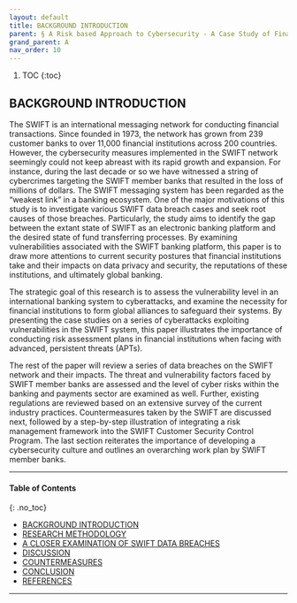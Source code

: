 ```yaml
---
layout: default
title: BACKGROUND INTRODUCTION
parent: § A Risk based Approach to Cybersecurity - A Case Study of Financial Messaging Networks Data Breaches  
grand_parent: A
nav_order: 10 
---
```

<style>
.dont-break-out {
  /* These are technically the same, but use both */
  overflow-wrap: break-word;
  word-wrap: break-word;

     -ms-word-break: break-all;
  /* This is the dangerous one in WebKit, as it breaks things wherever */
  word-break: break-all;
  /* Instead use this non-standard one: */
  word-break: break-word;
}

.youtube-container {
    position: relative;
    width: 100%;
    height: 0;
    padding-bottom: 56.25%;
}
.youtube-video {
    position: absolute;
    top: 0;
    left: 0;
    width: 100%;
    height: 100%;
}

</style>

<div class="dont-break-out" markdown="1">

1. TOC
{:toc}

## BACKGROUND INTRODUCTION
The SWIFT is an international messaging network for conducting financial transactions. Since founded in 1973, the network has grown from 239 customer banks to over 11,000 financial institutions across 200 countries. However, the cybersecurity measures implemented in the SWIFT network seemingly could not keep abreast with its rapid growth and expansion. For instance, during the last decade or so we have witnessed a string of cybercrimes targeting the SWIFT member banks that resulted in the loss of millions of dollars. The SWIFT messaging system has been regarded as the “weakest link” in a banking ecosystem. One of the major motivations of this study is to investigate various SWIFT data breach cases and seek root causes of those breaches. Particularly, the study aims to identify the gap between the extant state of SWIFT as an electronic banking platform and the desired state of fund transferring processes. By examining vulnerabilities associated with the SWIFT banking platform, this paper is to draw more attentions to current security postures that financial institutions take and their impacts on data privacy and security, the reputations of these institutions, and ultimately global banking.

The strategic goal of this research is to assess the vulnerability level in an international banking system to cyberattacks, and examine the necessity for financial institutions to form global alliances to safeguard their systems. By presenting the case studies on a series of cyberattacks exploiting vulnerabilities in the SWIFT system, this paper illustrates the importance of conducting risk assessment plans in financial institutions when facing with advanced, persistent threats (APTs).

The rest of the paper will review a series of data breaches on the SWIFT network and their impacts. The threat and vulnerability factors faced by SWIFT member banks are assessed and the level of cyber risks within the banking and payments sector are examined as well. Further, existing regulations are reviewed based on an extensive survey of the current industry practices. Countermeasures taken by the SWIFT are discussed next, followed by a step-by-step illustration of integrating a risk management framework into the SWIFT Customer Security Control Program. The last section reiterates the importance of developing a cybersecurity culture and outlines an overarching work plan by SWIFT member banks.

***

#### Table of Contents
{: .no_toc}

<ul><li> <a href="/docs/A/A-Risk-based-Approach-to-Cybersecurity-ACase-Study-of-Financial-Messaging-Networks-Data-Breaches-1/">
BACKGROUND INTRODUCTION</a></li><li> <a href="/docs/A/A-Risk-based-Approach-to-Cybersecurity-ACase-Study-of-Financial-Messaging-Networks-Data-Breaches-2/">
RESEARCH METHODOLOGY</a></li><li> <a href="/docs/A/A-Risk-based-Approach-to-Cybersecurity-ACase-Study-of-Financial-Messaging-Networks-Data-Breaches-3/">
A CLOSER EXAMINATION OF SWIFT DATA BREACHES</a></li><li> <a href="/docs/A/A-Risk-based-Approach-to-Cybersecurity-ACase-Study-of-Financial-Messaging-Networks-Data-Breaches-4/">
DISCUSSION</a></li><li> <a href="/docs/A/A-Risk-based-Approach-to-Cybersecurity-ACase-Study-of-Financial-Messaging-Networks-Data-Breaches-5/">
COUNTERMEASURES</a></li><li> <a href="/docs/A/A-Risk-based-Approach-to-Cybersecurity-ACase-Study-of-Financial-Messaging-Networks-Data-Breaches-6/">
CONCLUSION</a></li><li> <a href="/docs/A/A-Risk-based-Approach-to-Cybersecurity-ACase-Study-of-Financial-Messaging-Networks-Data-Breaches-7/">
REFERENCES</a></li></ul>

***

</div>
